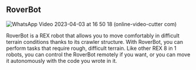 ## RoverBot

![WhatsApp Video 2023-04-03 at 16 50 18 (online-video-cutter com)](https://user-images.githubusercontent.com/112697142/229707812-701537c2-1a25-4a39-907f-c348c1ccfc44.gif)

RoverBot is a REX robot that allows you to move comfortably in difficult terrain conditions thanks to its crawler structure. With RoverBot, you can perform tasks that require rough, difficult terrain. Like other REX 8 in 1 robots, you can control the RoverBot remotely if you want, or you can move it autonomously with the code you wrote in it.

